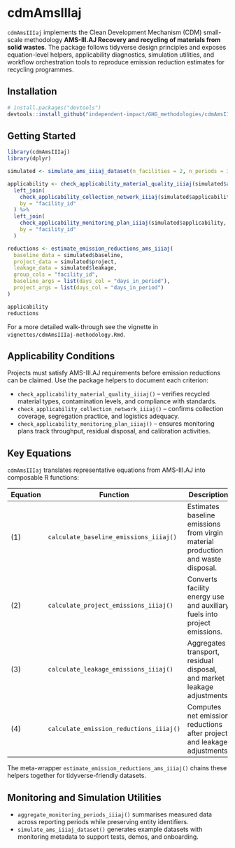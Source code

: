 # cdmAmsIIIaj

`cdmAmsIIIaj` implements the Clean Development Mechanism (CDM) small-scale methodology **AMS-III.AJ Recovery and recycling of materials from solid wastes**. The package follows tidyverse design principles and exposes equation-level helpers, applicability diagnostics, simulation utilities, and workflow orchestration tools to reproduce emission reduction estimates for recycling programmes.

## Installation

```r
# install.packages("devtools")
devtools::install_github("independent-impact/GHG_methodologies/cdmAmsIIIaj")
```

## Getting Started

```r
library(cdmAmsIIIaj)
library(dplyr)

simulated <- simulate_ams_iiiaj_dataset(n_facilities = 2, n_periods = 3, seed = 2025)

applicability <- check_applicability_material_quality_iiiaj(simulated$applicability, group_cols = "facility_id") %>%
  left_join(
    check_applicability_collection_network_iiiaj(simulated$applicability, group_cols = "facility_id"),
    by = "facility_id"
  ) %>%
  left_join(
    check_applicability_monitoring_plan_iiiaj(simulated$applicability, group_cols = "facility_id"),
    by = "facility_id"
  )

reductions <- estimate_emission_reductions_ams_iiiaj(
  baseline_data = simulated$baseline,
  project_data = simulated$project,
  leakage_data = simulated$leakage,
  group_cols = "facility_id",
  baseline_args = list(days_col = "days_in_period"),
  project_args = list(days_col = "days_in_period")
)

applicability
reductions
```

For a more detailed walk-through see the vignette in `vignettes/cdmAmsIIIaj-methodology.Rmd`.

## Applicability Conditions

Projects must satisfy AMS-III.AJ requirements before emission reductions can be claimed. Use the package helpers to document each criterion:

- `check_applicability_material_quality_iiiaj()` – verifies recycled material types, contamination levels, and compliance with standards.
- `check_applicability_collection_network_iiiaj()` – confirms collection coverage, segregation practice, and logistics adequacy.
- `check_applicability_monitoring_plan_iiiaj()` – ensures monitoring plans track throughput, residual disposal, and calibration activities.

## Key Equations

`cdmAmsIIIaj` translates representative equations from AMS-III.AJ into composable R functions:

| Equation | Function | Description |
|----------|----------|-------------|
| (1) | `calculate_baseline_emissions_iiiaj()` | Estimates baseline emissions from virgin material production and waste disposal. |
| (2) | `calculate_project_emissions_iiiaj()` | Converts facility energy use and auxiliary fuels into project emissions. |
| (3) | `calculate_leakage_emissions_iiiaj()` | Aggregates transport, residual disposal, and market leakage adjustments. |
| (4) | `calculate_emission_reductions_iiiaj()` | Computes net emission reductions after project and leakage adjustments. |

The meta-wrapper `estimate_emission_reductions_ams_iiiaj()` chains these helpers together for tidyverse-friendly datasets.

## Monitoring and Simulation Utilities

- `aggregate_monitoring_periods_iiiaj()` summarises measured data across reporting periods while preserving entity identifiers.
- `simulate_ams_iiiaj_dataset()` generates example datasets with monitoring metadata to support tests, demos, and onboarding.
